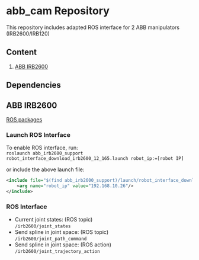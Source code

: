 # abb_cam Repository
This repository includes adapted ROS interface for 2 ABB manipulators (IRB2600/IRB120)

## Content
1. [ABB IRB2600](#abb-irb2600)
<!-- 1. [ABB IRB120](#abb-irb120) -->

## Dependencies


## ABB IRB2600
[ROS packages](./irb2600/)
### Launch ROS Interface
To enable ROS interface, run:  
    `roslaunch abb_irb2600_support robot_interface_download_irb2600_12_165.launch robot_ip:=[robot IP]`  

or include the above launch file:
```xml
<include file="$(find abb_irb2600_support)/launch/robot_interface_download_irb2600_12_165.launch" >
    <arg name="robot_ip" value="192.168.10.26"/>
</include>
```


### ROS Interface
- Current joint states: (ROS topic)  
  `/irb2600/joint_states` 
- Send spline in joint space: (ROS topic)  
  `/irb2600/joint_path_command` 
- Send spline in joint space: (ROS action)  
  `/irb2600/joint_trajectory_action` 




<!-- ## ABB IRB120 -->
<!-- [ROS packages](./irb120/) -->
